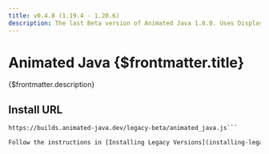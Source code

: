 ```yaml
---
title: v0.4.8 (1.19.4 - 1.20.6)
description: The last Beta version of Animated Java 1.0.0. Uses Display Entities to animate models, has partial support for item components.
---
```


# Animated Java {$frontmatter.title}

{$frontmatter.description}

## Install URL

````txt
https://builds.animated-java.dev/legacy-beta/animated_java.js```

Follow the instructions in [Installing Legacy Versions](installing-legacy-versions) to install this version of the plugin.
````

